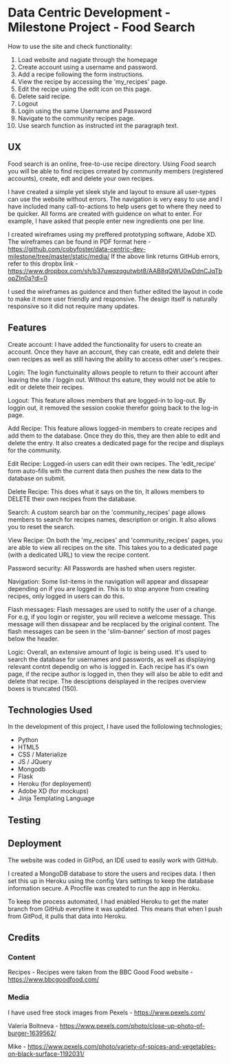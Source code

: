 # Data Centric Development - Milestone Project - Food Search

How to use the site and check functionality:

1. Load website and nagiate through the homepage
2. Create account using a username and password. 
3. Add a recipe following the form instructions.
4. View the recipe by accessing the 'my_recipes' page. 
5. Edit the recipe using the edit icon on this page. 
6. Delete said recipe.
7. Logout
8. Login using the same Username and Password
9. Navigate to the community recipes page.
10. Use search function as instructed int the paragraph text.

## UX
 
Food search is an online, free-to-use recipe directory. Using Food search you will be able to find recipes crreated by community members (registered accounts), create, edt and delete your own recipes. 

I have created a simple yet sleek style and layout to ensure all user-types can use the website without errors. The navigation is very easy to use and I have included many call-to-actions to help users get to where they need to be quicker. All forms are created with guidence on what to enter. For example, I have asked that people enter new ingredients one per line. 

I created wireframes using my preffered prototyping software, Adobe XD. The wireframes can be found in PDF format here - https://github.com/cobyfoster/data-centric-dev-milestone/tree/master/static/media/
If the above link returns GitHub errors, refer to this dropbx link - https://www.dropbox.com/sh/b37uwqzqgutwbt8/AAB8qQWU0wDdnCJqTbopZIn0a?dl=0

I used the wireframes as guidence and then futher edited the layout in code to make it more user friendly and responsive. The design itself is naturally responsive so it did not require many updates. 

## Features

Create account:
I have added the functionality for users to create an account. Once they have an account, they can create, edit and delete their own recipes as well as still having the ability to access other user's recipes.

Login:
The login functuinality allows people to return to their account after leaving the site / loggin out. Without ths eature, they would not be able to edit or delete their recipes. 

Logout:
This feature allows members that are logged-in to log-out. By loggin out, it removed the session cookie therefor going back to the log-in page. 

Add Recipe:
This feature allows logged-in members to create recipes and add them to the database. Once they do this, they are then able to edit and delete the entry. It also creates a dedicated page for the recipe and displays for the community.

Edit Recipe:
Logged-in users can edit their own recipes. The 'edit_recipe' form auto-fills with the current data then pushes the new data to the database on submit. 

Delete Recipe:
This does what it says on the tin, It allows members to DELETE their own recipes from the database. 

Search:
A custom search bar on the 'community_recipes' page allows members to search for recipes names, description or origin. It also allows you to reset the search.

View Recipe:
On both the 'my_recipes' and 'community_recipes' pages, you are able to view all recipes on the site. This takes you to a dedicated page (with a dedicated URL) to view the recipe content.

Password security:
All Passwords are hashed when users register.

Navigation:
Some list-items in the navigation will appear and dissapear depending on if you are logged in. This is to stop anyone from creating recipes, only logged in users can do this. 

Flash messages:
Flash messages are used to notify the user of a change. For e.g, if you login or register, you will recieve a welcome message. This message will then dissapear and be recplaced by the original content. The flash messages can be seen in the 'slim-banner' section of most pages below the header.

Logic:
Overall, an extensive amount of logic is being used. It's used to search the database for usernames and passwords, as well as displaying relevant contnt dependig on who is logged in. 
Each recipe has it's own page, if the recipe author is logged in, then they will also be able to edit and delete that recipe. 
The desciptions deisplayed in the recipes overview boxes is truncated (150).

## Technologies Used

In the development of this project, I have used the follolowing technologies;
- Python
- HTML5
- CSS / Materialize
- JS / JQuery
- Mongodb
- Flask
- Heroku (for deployement)
- Adobe XD (for mockups)
- Jinja Templating Language

## Testing


## Deployment
The website was coded in GitPod, an IDE used to easily work with GitHub.

I created a MongoDB database to store the users and recipes data. I then set this up in Heroku using the config Vars settings to keep the database information secure. A Procfile was created to run the app in Heroku. 

To keep the process automated, I had enabled Heroku to get the mater branch from GitHub everytime it was updated. This means that when I push from GitPod, it pulls that data into Heroku. 

## Credits

### Content
Recipes - Recipes were taken from the BBC Good Food website - https://www.bbcgoodfood.com/

### Media
I have used free stock images from Pexels - https://www.pexels.com/

Valeria Boltneva - https://www.pexels.com/photo/close-up-photo-of-burger-1639562/

Mike - https://www.pexels.com/photo/variety-of-spices-and-vegetables-on-black-surface-1192031/